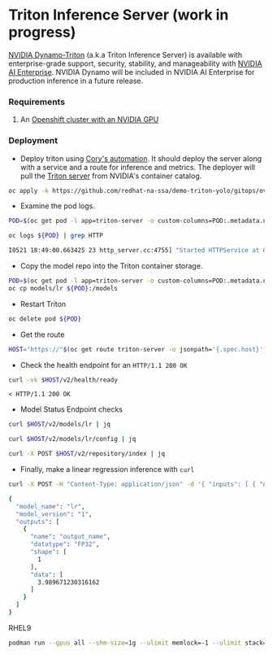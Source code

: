 # Triton Inference Server (work in progress)

[NVIDIA Dynamo-Triton](https://developer.nvidia.com/triton-inference-server) (a.k.a Triton Inference Server) is available with enterprise-grade support, security, stability, and manageability with [NVIDIA AI Enterprise](https://www.nvidia.com/en-us/ai-data-science/products/triton-inference-server/get-started/). NVIDIA Dynamo will be included in NVIDIA AI Enterprise for production inference in a future release.

### Requirements

1. An [Openshift cluster with an NVIDIA GPU](https://catalog.demo.redhat.com/catalog?item=babylon-catalog-prod/sandboxes-gpte.ocp4-demo-rhods-nvidia-gpu-aws.prod&utm_source=webapp&utm_medium=share-link)

### Deployment
- Deploy triton using [Cory's automation](https://github.com/redhat-na-ssa/demo-triton-yolo.git). It should deploy the server along with a service and a route for inference and metrics.
The deployer will pull the [Triton server](https://catalog.ngc.nvidia.com/orgs/nvidia/containers/tritonserver) from NVIDIA's container catalog.
```bash
oc apply -k https://github.com/redhat-na-ssa/demo-triton-yolo/gitops/overlays/triton
```
- Examine the pod logs.
```bash
POD=$(oc get pod -l app=triton-server -o custom-columns=POD:.metadata.name --no-headers)

oc logs ${POD} | grep HTTP
```

```bash
I0521 18:49:00.663425 23 http_server.cc:4755] "Started HTTPService at 0.0.0.0:8000"
```

- Copy the model repo into the Triton container storage.
```bash
POD=$(oc get pod -l app=triton-server -o custom-columns=POD:.metadata.name --no-headers)
oc cp models/lr ${POD}:/models
```
- Restart Triton
```bash
oc delete pod ${POD}
```
- Get the route
```bash
HOST="https://"$(oc get route triton-server -o jsonpath='{.spec.host}')
```

- Check the health endpoint for an `HTTP/1.1 200 OK`

```bash
curl -vk $HOST/v2/health/ready
```
```console
< HTTP/1.1 200 OK
```

- Model Status Endpoint checks
```bash
curl $HOST/v2/models/lr | jq
```
```bash
curl $HOST/v2/models/lr/config | jq
```
```bash
curl -X POST $HOST/v2/repository/index | jq
```
- Finally, make a linear regression inference with `curl`
```bash
curl -X POST -H "Content-Type: application/json" -d '{ "inputs": [ { "name": "input_name", "shape": [1], "datatype": "FP32", "data": [2.0] } ] }' ${HOST}/v2/models/lr/infer | jq .
```

```bash
{
  "model_name": "lr",
  "model_version": "1",
  "outputs": [
    {
      "name": "output_name",
      "datatype": "FP32",
      "shape": [
        1
      ],
      "data": [
        3.989671230316162
      ]
    }
  ]
}
```

RHEL9
```bash
podman run --gpus all --shm-size=1g --ulimit memlock=-1 --ulimit stack=67108864 -p8000:8000 -p8001:8001 -p8002:8002 -v $(pwd)/models:/models:z nvcr.io/nvidia/tritonserver:25.04-py3 tritonserver --model-store=/models --strict-model-config=false --log-verbose=1
```
